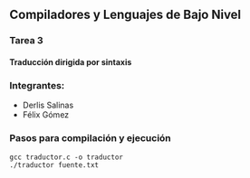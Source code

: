 ## Compiladores y Lenguajes de Bajo Nivel
### Tarea 3
#### Traducción dirigida por sintaxis

### Integrantes:
- Derlis Salinas
- Félix Gómez

### Pasos para compilación y ejecución
    gcc traductor.c -o traductor
    ./traductor fuente.txt
